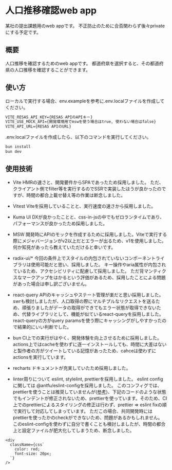 # 人口推移確認web app

某社の提出課題用のweb appです。
不正防止のために合否関わらず後々privateにする予定です。

## 概要

人口推移を確認するためのweb appです。
都道府県を選択すると、その都道府県の人口推移を確認することができます。

## 使い方

ローカルで実行する場合、env.exampleを参考に.env.localファイルを作成してください。

```txt
VITE_RESAS_API_KEY={RESAS APIのAPIキー}
VITE_USE_MOCK_API={開発環境用でmswを使う場合はtrue, 使わない場合はfalse}
VITE_API_URL={RESAS APIのURL}
```

.env.localファイルを作成したら、以下のコマンドを実行してください。

```bash
bun install
bun dev
```

## 使用技術

- Vite
  HMRの速さと、開発要件からSPAであったため採用しました。
  ただ、クライアント側でfilter等を実行するのでSSRで実装したほうが良かったのですが、時間の都合上載せ替え等の作業は断念しました。

- Vitest
  Viteを採用していることと、実行速度の速さから採用しました。

- Kuma UI
  DXが良かったことと、css-in-jsの中でもゼロランタイムであり、パフォーマンスが良かったため採用しました。

- MSW
  開発時にAPIのモックを作成するために採用しました。Viteで実行する際にメジャバージョンがv2以上だとエラーが出るため、v1を使用しました。
  何か知見があったら教えていただけると幸いです。

- radix-ui/\*
  今回の条件上でスタイルの内包されていないコンポーネントライブラリは使用可能だと思い、採用しました。
  キー操作やaria属性が内包されているため、アクセシビリティに配慮して採用しました。
  ただ背マンティクスなマークアップをはかるという評価があるため、採用したことによる問題があった場合は申し訳ございません。

- react-query
  APIのキャッシュやステート管理が楽だと思い採用しました。
  swrも検討しましたが、人口取得の際にマルチプルなリクエストを送るため、頑張りましたがデータの取得ができてもエラー状態が取得できないため、代替ライブラリとして、機能が似ているreact-queryを採用しました。
  react-queryの方がquery paramsを使う際にキャッシングがしやすかったので結果的にいい判断でした。

- bun
  CI上での実行がはやく、開発体験を向上させるために採用しました。
  actions上ではcacheを使わずに逐一インストールしても、時間に大差はないと製作者の方がツイートしている記憶があったため、cahceは使わずにactionsを実行しています。

- recharts
  ドキュメントが充実していたため採用しました。

- linter周りについて
  eslint, stylelint, prettierを採用しました。
  eslint configに関しては @antfu/eslint-configを採用しました。
  このコンフィグでは、prettierを使うことは推奨していませんが([参考](https://antfu.me/posts/why-not-prettier/))、下記のコードのような状態でもインデントが修正されないため、prettierを使っています。そのため、CI上でのprettierによるスタイリングの修正は行わず、prettier => eslint fixの順で実行して対応してしまっています。
  ただこの場合、共同開発時にはprettierを使ったかのcheckができないため、問題があるかもしれません。
  このeslint-configを使わずに自分で書くことも検討しましたが、時間の都合上と設定ファイルが肥大化してしまうため、断念しました。

```tsx
<div
  className={css`
    color: red;
    font-size: 20px;
  `}
/>
```
